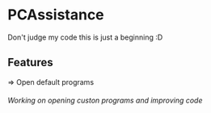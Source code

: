# PCAssistance


Don't judge my code this is just a beginning :D

## Features
=> Open default programs 

###### Working on opening custon programs and improving code
